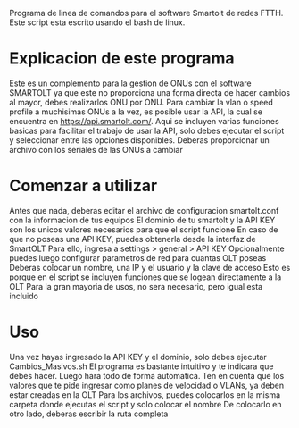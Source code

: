 Programa de linea de comandos para el software Smartolt de redes FTTH. Este script esta escrito usando el bash de linux.


#		Explicacion de este programa

Este es un complemento para la gestion de ONUs con el software SMARTOLT ya que este no proporciona una forma directa de hacer cambios al mayor, debes realizarlos ONU por ONU.
Para cambiar la vlan o speed profile a muchisimas ONUs a la vez, es posible usar la API, la cual se encuentra en https://api.smartolt.com/.
Aqui se incluyen varias funciones basicas para facilitar el trabajo de usar la API, solo debes ejecutar el script y seleccionar entre las opciones disponibles.
Deberas proporcionar un archivo con los seriales de las ONUs a cambiar


#		Comenzar a utilizar

Antes que nada, deberas editar el archivo de configuracion smartolt.conf con la informacion de tus equipos
El dominio de tu smartolt y la API KEY son los unicos valores necesarios para que el script funcione
En caso de que no poseas una API KEY, puedes obtenerla desde la interfaz de SmartOLT
Para ello, ingresa a settings > general > API KEY
Opcionalmente puedes luego configurar parametros de red para cuantas OLT poseas
Deberas colocar un nombre, una IP y el usuario y la clave de acceso
Esto es porque en el script se incluyen funciones que se logean directamente a la OLT
Para la gran mayoria de usos, no sera necesario, pero igual esta incluido


#                  Uso

Una vez hayas ingresado la API KEY y el dominio, solo debes ejecutar Cambios_Masivos.sh
El programa es bastante intuitivo y te indicara que debes hacer. Luego hara todo de forma automatica.
Ten en cuenta que los valores que te pide ingresar como planes de velocidad o VLANs, ya deben estar creadas en la OLT
Para los archivos, puedes colocarlos en la misma carpeta donde ejecutas el script y solo colocar el nombre
De colocarlo en otro lado, deberas escribir la ruta completa

